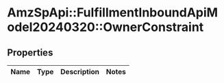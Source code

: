 # AmzSpApi::FulfillmentInboundApiModel20240320::OwnerConstraint

## Properties
Name | Type | Description | Notes
------------ | ------------- | ------------- | -------------

